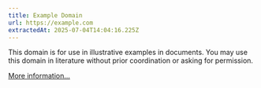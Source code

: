 ```yaml
---
title: Example Domain
url: https://example.com
extractedAt: 2025-07-04T14:04:16.225Z
---
```


This domain is for use in illustrative examples in documents. You may use this domain in literature without prior coordination or asking for permission.

[More information...](https://www.iana.org/domains/example)